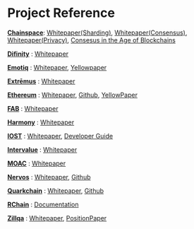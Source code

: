 # Project Reference

__[Chainspace](https://chainspace.io/)__: [Whitepaper(Sharding)](https://arxiv.org/abs/1708.03778), [Whitepaper(Consensus)](https://arxiv.org/abs/1809.01620), [Whitepaper(Privacy)](https://arxiv.org/abs/1802.07344), [Consesus in the Age of Blockchains](https://arxiv.org/abs/1711.03936)

__[Difinity](https://dfinity.org/)__ : [Whitepaper](https://dfinity.org/pdf-viewer/pdfs/viewer?file=../library/dfinity-consensus.pdf)

__[Emotiq](https://emotiq.ch/)__ : [Whitepaper](https://emotiq.ch/whitepaper.pdf), [Yellowpaper](https://emotiq.ch/yellowpaper.pdf)

__[Extrēmus](http://emseco.io/)__ :  [Whitepaper](http://emseco.io/file/whitepaper_v2.2.pdf)

__[Ethereum](https://www.ethereum.org/)__ :  [Whitepaper](https://github.com/ethereum/wiki/wiki/White-Paper), [Github](https://github.com/ethereum), [YellowPaper](https://ethereum.github.io/yellowpaper/paper.pdf)

__[FAB](https://fabcoin.co/)__ :  [Whitepaper](https://fabcoin.co/assets/pdfs/FAB-technical-wp-en.pdf)

__[Harmony](https://harmony.one/?utm_source=icodrops)__ :  [Whitepaper](https://harmony.one/tech)

__[IOST](https://iost.io/)__ :  [Whitepaper](https://iost.io/iost-whitepaper/), [Developer Guide](http://developers.iost.io/docs/en/1-getting-started/doc1.html)

__[Intervalue](https://www.inve.one/)__ :  [Whitepaper](https://www.inve.one/InterValue_whitepaper_en.pdf)

__[MOAC](https://www.moac.io/)__ :  [Whitepaper](https://www.moac.io/resource_Whitepaper.html)

__[Nervos](https://www.nervos.org/)__ :  [Whitepaper](https://github.com/NervosFoundation/binary/blob/master/whitepaper/nervos-ckb.pdf), [Github](https://github.com/NervosFoundation)

__[Quarkchain](https://quarkchain.io/)__ :  [Whitepaper](https://quarkchain.io/QUARK%20CHAIN%20Public%20Version%200.3.5.pdf), [Github](https://github.com/QuarkChain)

__[RChain](https://www.rchain.coop/)__ :  [Documentation](https://rchain-architecture.readthedocs.io/en/latest/)

__[Zillqa](https://zilliqa.com/)__ : [Whitepaper](https://docs.zilliqa.com/whitepaper.pdf), [PositionPaper](https://docs.zilliqa.com/positionpaper.pdf)

